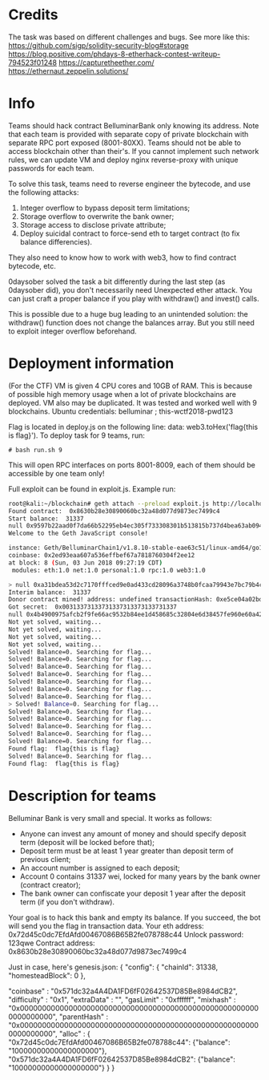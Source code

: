 # Credits

The task was based on different challenges and bugs. See more like this:
https://github.com/sigp/solidity-security-blog#storage
https://blog.positive.com/phdays-8-etherhack-contest-writeup-794523f01248
https://capturetheether.com/
https://ethernaut.zeppelin.solutions/

# Info

Teams should hack contract BelluminarBank only knowing its address.
Note that each team is provided with separate copy of private blockchain with separate RPC port exposed (8001-80XX). Teams should not be able to access blockchain other than their's.
If you cannot implement such network rules, we can update VM and deploy nginx reverse-proxy with unique passwords for each team.

To solve this task, teams need to reverse engineer the bytecode, and use the following attacks:
1) Integer overflow to bypass deposit term limitations;
2) Storage overflow to overwrite the bank owner;
3) Storage access to disclose private attribute;
4) Deploy suicidal contract to force-send eth to target contract (to fix balance differencies).

They also need to know how to work with web3, how to find contract bytecode, etc.

0daysober solved the task a bit differently during the last step (as 0daysober did), you don't necessarily need Unexpected ether attack.
You can just craft a proper balance if you play with withdraw() and invest() calls. 

This is possible due to a huge bug leading to an unintended solution: the withdraw() function does not change the balances array.
But you still need to exploit integer overflow beforehand.

# Deployment information

(For the CTF) VM is given 4 CPU cores and 10GB of RAM. This is because of possible high memory usage when a lot of private blockchains are deployed.
VM also may be duplicated. It was tested and worked well with 9 blockchains.
Ubuntu credentials: belluminar ; this-wctf2018-pwd123

Flag is located in deploy.js on the following line: data: web3.toHex('flag{this is flag}').
To deploy task for 9 teams, run:
```
# bash run.sh 9
```

This will open RPC interfaces on ports 8001-8009, each of them should be accessible by one team only!

Full exploit can be found in exploit.js.
Example run:

```bash
root@kali:~/blockchain# geth attach --preload exploit.js http://localhost:8001/
Found contract:  0x8630b28e30890060bc32a48d077d9873ec7499c4
Start balance:  31337
null 0x9597b22aad0f7da66b52295eb4ec305f733308301b513815b737d4bea63ab094
Welcome to the Geth JavaScript console!

instance: Geth/BelluminarChain1/v1.8.10-stable-eae63c51/linux-amd64/go1.10
coinbase: 0x2ed93eaa607a536effbef67a7818760304f2ee12
at block: 8 (Sun, 03 Jun 2018 09:27:19 CDT)
 modules: eth:1.0 net:1.0 personal:1.0 rpc:1.0 web3:1.0

> null 0xa31bdea53d2c7170fffced9e0ad433cd28096a3748b0fcaa79943e7bc79b4c7a
Interim balance:  31337
Donor contract mined! address: undefined transactionHash: 0xe5ce04a02bd909fa17ceb6a203c8b585ae738b7c3176eabd951db0e401465cd7
Got secret:  0x00313373133731337313373133731337
null 0x4b4900975afcb2f9fe66ac9532b84ee1d458685c32804e6d38457fe960e60a42
Not yet solved, waiting...
Not yet solved, waiting...
Not yet solved, waiting...
Not yet solved, waiting...
Solved! Balance=0. Searching for flag...
Solved! Balance=0. Searching for flag...
Solved! Balance=0. Searching for flag...
Solved! Balance=0. Searching for flag...
Solved! Balance=0. Searching for flag...
Solved! Balance=0. Searching for flag...
Solved! Balance=0. Searching for flag...
> Solved! Balance=0. Searching for flag...
Solved! Balance=0. Searching for flag...
Solved! Balance=0. Searching for flag...
Solved! Balance=0. Searching for flag...
Solved! Balance=0. Searching for flag...
Solved! Balance=0. Searching for flag...
Found flag:  flag{this is flag}
Solved! Balance=0. Searching for flag...
Found flag:  flag{this is flag}
```

# Description for teams

Belluminar Bank is very small and special. It works as follows:
- Anyone can invest any amount of money and should specify deposit term (deposit will be locked before that);
- Deposit term must be at least 1 year greater than deposit term of previous client;
- An account number is assigned to each deposit;
- Account 0 contains 31337 wei, locked for many years by the bank owner (contract creator);
- The bank owner can confiscate your deposit 1 year after the deposit term (if you don't withdraw).


Your goal is to hack this bank and empty its balance. If you succeed, the bot will send you the flag in transaction data.
Your eth address: 0x72d45c0dc7EfdAfd00467086B65B2fe078788c44
Unlock password: 123qwe
Contract address: 0x8630b28e30890060bc32a48d077d9873ec7499c4

Just in case, here's genesis.json:
{
  "config": {
        "chainId": 31338,
        "homesteadBlock": 0
    },

  "coinbase"   : "0x571dc32a4A4DA1FD6fF02642537D85Be8984dCB2",
  "difficulty" : "0x1",
  "extraData"  : "",
  "gasLimit"   : "0xffffff",
  "mixhash"    : "0x0000000000000000000000000000000000000000000000000000000000000000",
  "parentHash" : "0x0000000000000000000000000000000000000000000000000000000000000000",
  "alloc"      : {
    "0x72d45c0dc7EfdAfd00467086B65B2fe078788c44": {"balance": "10000000000000000000"},
    "0x571dc32a4A4DA1FD6fF02642537D85Be8984dCB2": {"balance": "10000000000000000000"}
  }
}
